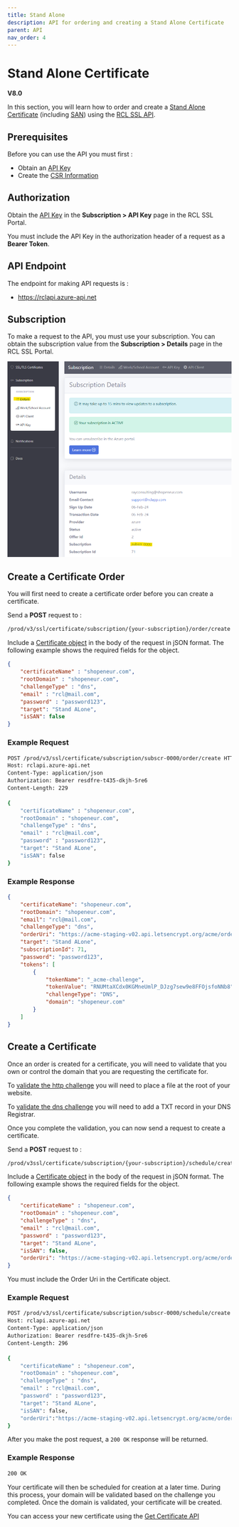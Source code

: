 ```yaml
---
title: Stand Alone
description: API for ordering and creating a Stand Alone Certificate
parent: API
nav_order: 4
---
```


# Stand Alone Certificate
**V8.0**

In this section, you will learn how to order and create a [Stand Alone Certificate](../portal/stand-alone.md) (including [SAN](../portal/stand-alone-san.md)) using the [RCL SSL API](./api.md).

## Prerequisites

Before you can use the API you must first :

- Obtain an [API Key](./authorization.md)
- Create the [CSR Information](../portal/csr-info.md)

## Authorization

Obtain the [API Key](./authorization.md) in the **Subscription > API Key** page in the RCL SSL Portal.

You must include the API Key in the authorization header of a request as a **Bearer Token**.


## API Endpoint

The endpoint for making API requests is :

- https://rclapi.azure-api.net

## Subscription

To make a request to the API, you must use your subscription. You can obtain the subscription value from the **Subscription > Details** page in the RCL SSL Portal.

![image](../images/api_authorization/subscription.png)

## Create a Certificate Order

You will first need to create a certificate order before you can create a certificate.

Send a **POST** request to :

```bash
/prod/v3/ssl/certificate/subscription/{your-subscription}/order/create
```

Include a [Certificate object](./certificate-object.md) in the body of the request in jSON format. The following example shows the required fields for the object.

```json
{
    "certificateName" : "shopeneur.com",
    "rootDomain" : "shopeneur.com",
    "challengeType" : "dns",
    "email" : "rcl@mail.com",
    "password" : "password123",
    "target": "Stand ALone",
    "isSAN": false
}

```

### Example Request

```bash
POST /prod/v3/ssl/certificate/subscription/subscr-0000/order/create HTTP/1.1
Host: rclapi.azure-api.net
Content-Type: application/json
Authorization: Bearer resdfre-t435-dkjh-5re6
Content-Length: 229

{
    "certificateName" : "shopeneur.com",
    "rootDomain" : "shopeneur.com",
    "challengeType" : "dns",
    "email" : "rcl@mail.com",
    "password" : "password123",
    "target": "Stand ALone",
    "isSAN": false
}
```

### Example Response
```json
{
    "certificateName": "shopeneur.com",
    "rootDomain": "shopeneur.com",
    "email": "rcl@mail.com",
    "challengeType": "dns",
    "orderUri": "https://acme-staging-v02.api.letsencrypt.org/acme/order/135518893/21014318564",
    "target": "Stand ALone",
    "subscriptionId": 71,
    "password": "password123",
    "tokens": [
        {
            "tokenName": "_acme-challenge",
            "tokenValue": "RNUMtaXCdx0KGMneUmlP_DJzg7sew9e8FFOjsfoNNb8",
            "challengeType": "DNS",
            "domain": "shopeneur.com"
        }
    ]
}
```

## Create a Certificate

Once an order is created for a certificate, you will need to validate that you own or control the domain that 
you are requesting the certificate for.

To [validate the http challenge](../portal/stand-alone.md#completing-the-http-challenge) you will need to place 
a file at the root of your website.

To [validate the dns challenge](../portal/stand-alone.md#completing-the-dns-challenge) you will need to add 
a TXT record in your DNS Registrar.

Once you complete the validation, you can now send a request to create a certificate.

Send a **POST** request to :

```bash
/prod/v3ssl/certificate/subscription/{your-subscription}/schedule/create
```

Include a [Certificate object](./certificate-object.md) in the body of the request in jSON format. The following example shows the required fields for the object.

```json
{
    "certificateName" : "shopeneur.com",
    "rootDomain" : "shopeneur.com",
    "challengeType" : "dns",
    "email" : "rcl@mail.com",
    "password" : "password123",
    "target": "Stand ALone",
    "isSAN": false,
    "orderUri": "https://acme-staging-v02.api.letsencrypt.org/acme/order/135518893/21014318564"
}

```

You must include the Order Uri in the Certificate object.

### Example Request

```bash
POST /prod/v3/ssl/certificate/subscription/subscr-0000/schedule/create HTTP/1.1
Host: rclapi.azure-api.net
Content-Type: application/json
Authorization: Bearer resdfre-t435-dkjh-5re6
Content-Length: 296

{
    "certificateName" : "shopeneur.com",
    "rootDomain" : "shopeneur.com",
    "challengeType" : "dns",
    "email" : "rcl@mail.com",
    "password" : "password123",
    "target": "Stand ALone",
    "isSAN": false,
    "orderUri":"https://acme-staging-v02.api.letsencrypt.org/acme/order/135518893/20709585374"
}
```
After you make the post request, a ```200 OK``` response will be returned. 

### Example Response

```bash
200 OK
```

Your certificate will then be scheduled for creation at a later time. During this process, your domain will be validated based on the challenge you completed.
Once the domain is validated, your certificate will be created.

You can access your new certificate using the [Get Certificate API](get-certificate.md)

